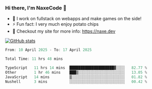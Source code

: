 ### Hi there, I'm NaxeCode 👋
- 🔭 I work on fullstack on webapps and make games on the side!
- ⚡ Fun fact: I very much enjoy potato chips
- 🔋 Checkout my site for more info: https://naxe.dev

[![GitHub stats](https://github-readme-stats.vercel.app/api?username=naxecode&theme=onedark)](https://naxe.dev)

<!--START_SECTION:waka-->

```csharp
From: 10 April 2025 - To: 17 April 2025

Total Time: 11 hrs 48 mins

TypeScript   11 hrs 14 mins  ████████████████████▓░░░░   82.77 %
Other        1 hr 46 mins    ███▒░░░░░░░░░░░░░░░░░░░░░   13.05 %
JavaScript   14 mins         ▒░░░░░░░░░░░░░░░░░░░░░░░░   01.82 %
Nushell      3 mins          ░░░░░░░░░░░░░░░░░░░░░░░░░   00.42 %
```

<!--END_SECTION:waka-->



<!--
**NaxeCode/NaxeCode** is a ✨ _special_ ✨ repository because its `README.md` (this file) appears on your GitHub profile.

Here are some ideas to get you started:

- 🔭 I’m currently working on Web apps for indie games!
- 🌱 I’m currently mastering C#
- 👯 I’m looking to collaborate on ...
- 🤔 I’m looking for help with ...
- 💬 Ask me about ...
- 📫 How to reach me: ...
- 😄 Pronouns: ...
- ⚡ Fun fact: I love chips
-->
